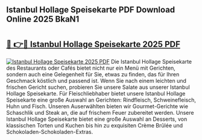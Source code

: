 ## Istanbul Hollage Speisekarte PDF Download Online 2025 BkaN1

# <h2><a href="http://gc9yn9.nevu.top/?p=Istanbul+Hollage+Speisekarte">🔗 👉🔴 Istanbul Hollage Speisekarte 2025 PDF</a></h2>

[![Istanbul Hollage Speisekarte 2025 PDF](https://i.imgur.com/dBaPXMq.png)](http://gc9yn9.nevu.top/?p=Istanbul+Hollage+Speisekarte)
Die Istanbul Hollage Speisekarte des Restaurants oder Cafés bietet nicht nur ein Menü mit Gerichten, sondern auch eine Gelegenheit für Sie, etwas zu finden, das für Ihren Geschmack köstlich und passend ist. Wenn Sie nach einem leichten und frischen Gericht suchen, probieren Sie unsere Salate aus unserer Istanbul Hollage Speisekarte. Für Fleischliebhaber bietet unsere Istanbul Hollage Speisekarte eine große Auswahl an Gerichten: Rindfleisch, Schweinefleisch, Huhn und Fisch. Unseren Auserwählten bieten wir Gourmet-Gerichte wie Schaschlik und Steak an, die auf frischem Feuer zubereitet werden. Unsere Istanbul Hollage Speisekarte bietet eine große Auswahl an Desserts, von klassischen Torten und Kuchen bis hin zu exquisiten Crème Brûlée und Schokoladen-Schokoladen-Extras.
